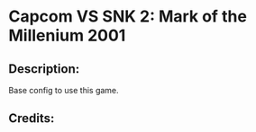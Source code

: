 # Capcom VS SNK 2: Mark of the Millenium 2001

## Description: 

Base config to use this game.

## Credits: 



